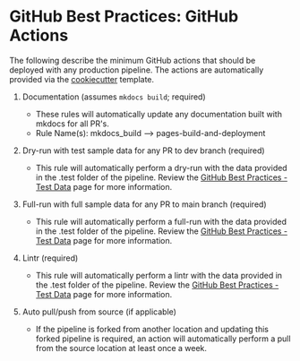 # GitHub Best Practices: GitHub Actions

The following describe the minimum GitHub actions that should be deployed with any production pipeline. The actions are automatically provided via the [cookiecutter](https://github.com/CCBR/CCBR_SnakemakePipelineCookiecutter) template.

1. Documentation (assumes `mkdocs build`; required)

    - These rules will automatically update any documentation built with mkdocs for all PR's.
    - Rule Name(s): mkdocs_build --> pages-build-and-deployment

2. Dry-run with test sample data for any PR to dev branch (required)

    - This rule will automatically perform a dry-run with the data provided in the .test folder of the pipeline. Review the [GitHub Best Practices - Test Data](https://ccbr.github.io/HowTos/GitHub/sop_testdata/) page for more information.

3. Full-run with full sample data for any PR to main branch (required)
    - This rule will automatically perform a full-run with the data provided in the .test folder of the pipeline. Review the [GitHub Best Practices - Test Data](https://ccbr.github.io/HowTos/GitHub/sop_testdata/) page for more information.

3. Lintr (required)
    - This rule will automatically perform a lintr with the data provided in the .test folder of the pipeline. Review the [GitHub Best Practices - Test Data](https://ccbr.github.io/HowTos/GitHub/sop_testdata/) page for more information.

4. Auto pull/push from source (if applicable)
    - If the pipeline is forked from another location and updating this forked pipeline is required, an action will automatically perform a pull from the source location at least once a week.